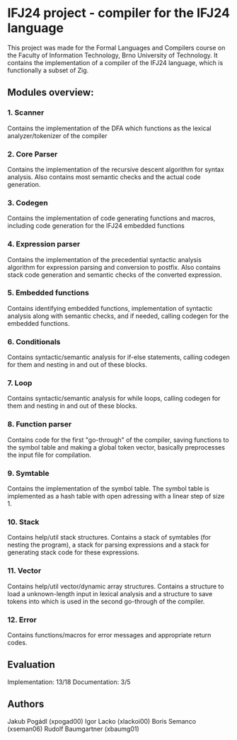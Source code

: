 # IFJ24 project - compiler for the IFJ24 language

This project was made for the Formal Languages and Compilers course on
the Faculty of Information Technology, Brno University of Technology. It 
contains the implementation of a compiler of the IFJ24 language, which is functionally a subset of Zig.

## Modules overview:

### 1. Scanner
Contains the implementation of the DFA which functions as the lexical analyzer/tokenizer of the compiler

### 2. Core Parser
Contains the implementation of the recursive descent algorithm for syntax analysis. Also contains most
semantic checks and the actual code generation.

### 3. Codegen
Contains the implementation of code generating functions and macros, including code generation for the IFJ24
embedded functions

### 4. Expression parser
Contains the implementation of the precedential syntactic analysis algorithm for expression parsing and conversion to postfix. 
Also contains stack code generation and semantic checks of the converted expression.

### 5. Embedded functions
Contains identifying embedded functions, implementation of syntactic analysis along with semantic checks, and
if needed, calling codegen for the embedded functions.

### 6. Conditionals
Contains syntactic/semantic analysis for if-else statements, calling codegen for them and nesting in and out of these blocks.

### 7. Loop
Contains syntactic/semantic analysis for while loops, calling codegen for them and nesting in and out of these blocks.

### 8. Function parser
Contains code for the first "go-through" of the compiler, saving functions to the symbol table and making a global token vector,
basically preprocesses the input file for compilation.

### 9. Symtable
Contains the implementation of the symbol table. The symbol table is implemented as a hash table with open adressing
with a linear step of size 1.

### 10. Stack
Contains help/util stack structures. Contains a stack of symtables (for nesting the program), a stack for parsing
expressions and a stack for generating stack code for these expressions.

### 11. Vector
Contains help/util vector/dynamic array structures. Contains a structure to load a unknown-length input
in lexical analysis and a structure to save tokens into which is used in the second go-through of the compiler.

### 12. Error
Contains functions/macros for error messages and appropriate return codes.

## Evaluation
Implementation: 13/18
Documentation: 3/5

## Authors
Jakub Pogádl (xpogad00)
Igor Lacko (xlackoi00)
Boris Semanco (xseman06)
Rudolf Baumgartner (xbaumg01)